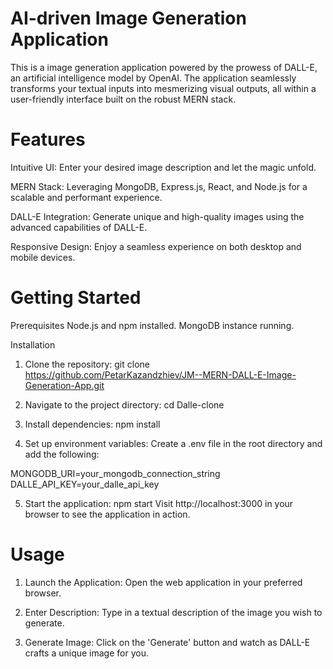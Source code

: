 # AI-driven Image Generation Application
This is a image generation application powered by the prowess of DALL-E, an artificial intelligence model by OpenAI. 
The application seamlessly transforms your textual inputs into mesmerizing visual outputs, 
all within a user-friendly interface built on the robust MERN stack.

# Features
Intuitive UI: Enter your desired image description and let the magic unfold.

MERN Stack: Leveraging MongoDB, Express.js, React, and Node.js for a scalable and performant experience.

DALL-E Integration: Generate unique and high-quality images using the advanced capabilities of DALL-E.

Responsive Design: Enjoy a seamless experience on both desktop and mobile devices.

# Getting Started

Prerequisites
Node.js and npm installed.
MongoDB instance running.

Installation

1. Clone the repository:
git clone https://github.com/PetarKazandzhiev/JM--MERN-DALL-E-Image-Generation-App.git


2. Navigate to the project directory:
cd Dalle-clone


3. Install dependencies:
npm install

4. Set up environment variables: 
Create a .env file in the root directory and add the following:

MONGODB_URI=your_mongodb_connection_string
DALLE_API_KEY=your_dalle_api_key

5. Start the application:
npm start
Visit http://localhost:3000 in your browser to see the application in action.

# Usage
1. Launch the Application: Open the web application in your preferred browser.

2. Enter Description: Type in a textual description of the image you wish to generate.

3. Generate Image: Click on the 'Generate' button and watch as DALL-E crafts a unique image for you.

